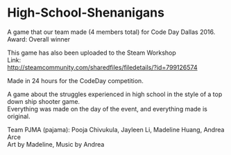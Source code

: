 # High-School-Shenanigans
A game that our team made (4 members total) for Code Day Dallas 2016. Award: Overall winner  
  
This game has also been uploaded to the Steam Workshop  
Link:  
http://steamcommunity.com/sharedfiles/filedetails/?id=799126574  
  
Made in 24 hours for the CodeDay competition.   
  
A game about the struggles experienced in high school in the style of a top down ship shooter game.  
Everything was made on the day of the event, and everything made is original.  
  
Team PJMA (pajama): Pooja Chivukula, Jayleen Li, Madeline Huang, Andrea Arce  
Art by Madeline, Music by Andrea  

